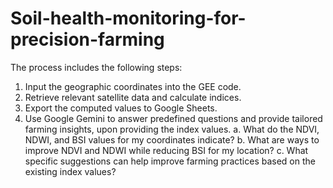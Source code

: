 # Soil-health-monitoring-for-precision-farming
The process includes the following steps:
1.	Input the geographic coordinates into the GEE code.
2.	Retrieve relevant satellite data and calculate indices.
3.	Export the computed values to Google Sheets.
4.	Use Google Gemini to answer predefined questions and provide tailored farming insights, upon providing the index values.
  a.	What do the NDVI, NDWI, and BSI values for my coordinates indicate?
  b.	What are ways to improve NDVI and NDWI while reducing BSI for my location?
  c.	What specific suggestions can help improve farming practices based on the existing index values?
